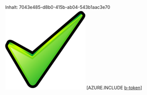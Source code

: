 Inhalt: 7043e485-d8b0-415b-ab04-543b1aac3e70![Bild](96298c85-d89a-435b-b56d-721ec5163feb.png)
[AZURE.INCLUDE [b-token](4fecea56-f49b-4517-bc17-bc63a43f48a4.md)]

